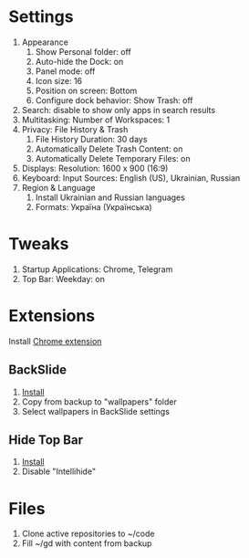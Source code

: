 # Settings
1. Appearance
	1. Show Personal folder: off
	1. Auto-hide the Dock: on
	1. Panel mode: off
	1. Icon size: 16
	1. Position on screen: Bottom
	1. Configure dock behavior: Show Trash: off
1. Search: disable to show only apps in search results
1. Multitasking: Number of Workspaces: 1
1. Privacy: File History & Trash
	1. File History Duration: 30 days
	1. Automatically Delete Trash Content: on
	1. Automatically Delete Temporary Files: on
1. Displays: Resolution: 1600 x 900 (16:9)
1. Keyboard: Input Sources: English (US), Ukrainian, Russian
1. Region & Language
	1. Install Ukrainian and Russian languages
	1. Formats: Україна (Українська)

# Tweaks
1. Startup Applications: Chrome, Telegram
1. Top Bar: Weekday: on

# Extensions
Install [Chrome extension](https://chrome.google.com/webstore/detail/gnome-shell-integration/gphhapmejobijbbhgpjhcjognlahblep)
## BackSlide
1. [Install](https://extensions.gnome.org/extension/543/backslide)
1. Copy from backup to "wallpapers" folder
1. Select wallpapers in BackSlide settings
## Hide Top Bar
1. [Install](https://extensions.gnome.org/extension/545/hide-top-bar)
1. Disable "Intellihide"

# Files
1. Clone active repositories to ~/code
1. Fill ~/gd with content from backup
